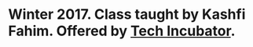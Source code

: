 # Winter 2017. Class taught by Kashfi Fahim. Offered by [Tech Incubator](http://techcollectives.com/).
